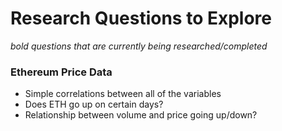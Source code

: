 # Research Questions to Explore

*bold questions that are currently being researched/completed*

### Ethereum Price Data

- Simple correlations between all of the variables
- Does ETH go up on certain days?
- Relationship between volume and price going up/down?

